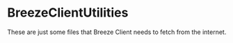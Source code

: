 # BreezeClientUtilities
These are just some files that Breeze Client needs to fetch from the internet.

